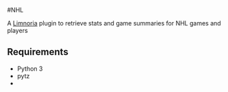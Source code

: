 #NHL

A [Limnoria](https://github.com/ProgVal/Limnoria) plugin to retrieve stats and game summaries for NHL games and players

## Requirements
* Python 3
* pytz
* 
